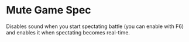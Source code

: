 # Mute Game Spec
Disables sound when you start spectating battle (you can enable with F6) and enables it when spectating becomes real-time.

